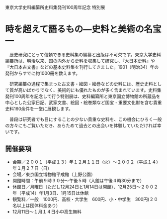 東京大学史料編纂所史料集発刊100周年記念 特別展

# 時を超えて語るもの―史料と美術の名宝―

　歴史研究にとって信頼できる史料集の編纂と出版は不可欠です。東京大学史料編纂所は、明治以来、国の内外から史料を収集して研究し、『大日本史料』や『大日本古文書』などの基本史料集を刊行してきました。1901（明治34）年の発刊からすでに約1000冊を数えます。

　研究編纂の過程で集まった古文書・絵図・絵巻などの史料には、歴史史料として質が高いばかりでなく、美術的にも優れたものが多く含まれています。史料集発刊100周年を記念して行う特別展は、史料編纂所と東京国立博物館の所蔵品を中心とした公家日記、武家文書、絵図・絵巻類など国宝・重要文化財を含む貴重史料160余件を一堂に展観します。

　普段は研究者でも目にすることの少ない貴重な史料を、この機会にひろく一般の方々にもご覧いただき、あらためて過去との出会いを体験していただければ幸いです。

## 開催要項

* 会期／２００１（平成１３）年１２月１１日（火）～２００２（平成１４）年１月２７日（日）
* 会場／東京国立博物館平成館（上野公園）
* 開館時間：午前９時３０分～午後５時（入館は午後４時30分まで）
* 休館日／月曜日（ただし12月24日と1月14日は開館）、12月25日～２００２年（平成14）年1月3日、1月15日は休館
* 観覧料／一般　1000円、高校・大学生　600円、小・中学生　300円(２０名以上は団体料金あり)
* 12月11日～１月１４日小中高生無料

